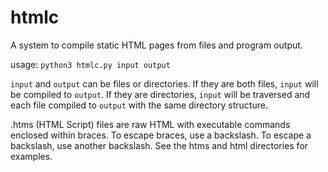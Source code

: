 # htmlc
A system to compile static HTML pages from files and program output.

usage: `python3 htmlc.py input output`

`input` and `output` can be files or directories. If they are both files, `input` will be compiled to `output`. If they are directories, `input` will be traversed and each file compiled to `output` with the same directory structure.

.htms (HTML Script) files are raw HTML with executable commands enclosed within braces. To escape braces, use a backslash. To escape a backslash, use another backslash. See the htms and html directories for examples.
